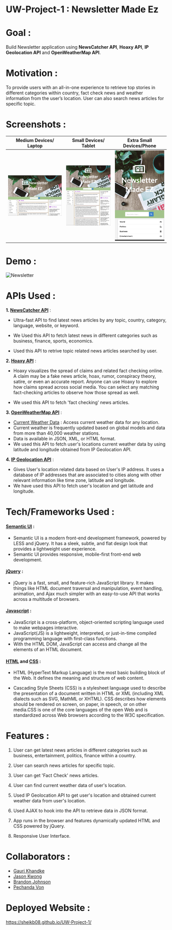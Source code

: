 # UW-Project-1 : Newsletter Made Ez

# Goal : 

Build Newsletter application using **NewsCatcher API**, **Hoaxy API**, **IP Geolocation API** and **OpenWeatherMap API**.

# Motivation : 

To provide users with an all-in-one experience to retrieve top stories in different categories within country, fact check news and weather information from the user’s location. User can also search news articles for specific topic.

# Screenshots : 

|Medium Devices/ Laptop|Small Devices/ Tablet|Extra Small Devices/Phone
|--|--|--
|![Laptop](laptop-img.png)|![Tablet](tab.png)|![Mobile](mobile.png)

# Demo : 

![Newsletter](newsletter-made-ez.gif)

# APIs Used : 

**1. [NewsCatcher API](https://newscatcherapi.com/)** : 

* Ultra-fast API to find latest news articles by any topic, country, category, language, website, or keyword.

* We Used this API to fetch latest news in different categories such as business, finance, sports, economics.

* Used this API to retrive topic related news articles searched by user.

**2. [Hoaxy API](https://rapidapi.com/truthy/api/hoaxy/details)** : 

* Hoaxy visualizes the spread of claims and related fact checking online. A claim may be a fake news article, hoax, rumor, conspiracy theory, satire, or even an accurate report. Anyone can use Hoaxy to explore how claims spread across social media. You can select any matching fact-checking articles to observe how those spread as well.

* We used this API to fetch 'fact checking' news articles.

**3. [OpenWeatherMap API](https://openweathermap.org/)**  : 

* [Current Weather Data](https://openweathermap.org/current) : Access current weather data for any location.
* Current weather is frequently updated based on global models and data from more than 40,000 weather stations. 
* Data is available in JSON, XML, or HTML format.
* We used this API to fetch user's locations current weather data by using latitude and longitude obtained from IP Geolocation API. 

**4. [IP Geolocation API](https://freegeoip.app/)** : 

* Gives User's location related data based on User's IP address. It uses a database of IP addresses that are associated to cities along with other relevant information like time zone, latitude and longitude.
* We have used this API to fetch user's location and get latitude and longitude.

# Tech/Frameworks Used : 

#### [Semantic UI](https://semantic-ui.com/) : 

* Semantic UI is a modern front-end development framework, powered by LESS and jQuery. It has a sleek, subtle, and flat design look that provides a lightweight user experience.
* Semantic UI provides responsive, mobile-first front-end web development.

#### [jQuery](https://jquery.com/) : 
* jQuery is a fast, small, and feature-rich JavaScript library. It makes things like HTML document traversal and manipulation, event handling, animation, and Ajax much simpler with an easy-to-use API that works across a multitude of browsers.

#### [Javascript](https://developer.mozilla.org/en-US/docs/Web/JavaScript) : 
* JavaScript is a cross-platform, object-oriented scripting language used to make webpages interactive.
* JavaScript(JS) is a lightweight, interpreted, or just-in-time compiled programming language with first-class functions. 
* With the HTML DOM, JavaScript can access and change all the elements of an HTML document.

#### [HTML](https://developer.mozilla.org/en-US/docs/Web/HTML) and [CSS](https://developer.mozilla.org/en-US/docs/Web/CSS) : 

* HTML (HyperText Markup Language) is the most basic building block of the Web. It defines the meaning and structure of web content. 

* Cascading Style Sheets (CSS) is a stylesheet language used to describe the presentation of a document written in HTML or XML (including XML dialects such as SVG, MathML or XHTML). CSS describes how elements should be rendered on screen, on paper, in speech, or on other media.CSS is one of the core languages of the open Web and is standardized across Web browsers according to the W3C specification. 


# Features : 

1. User can get latest news articles in different categories such as business, entertainment, politics, finance within a country.

2. User can search news articles for specific topic. 

3. User can get 'Fact Check' news articles.

4. User can find current weather data of user's location.

5. Used IP Geolocation API to get user's location and obtained current weather data from user's location.

6. Used AJAX to hook into the API to retrieve data in JSON format.

7. App runs in the browser and features dynamically updated HTML and CSS powered by jQuery.

8. Responsive User Interface.

# Collaborators : 

* [Gauri Khandke](https://github.com/GauriKhandke)
* [Jason Kwong](https://github.com/saikitjk)
* [Brandon Johnson](https://github.com/sheikb08)
* [Pechanda Von](https://github.com/pechandav)

# Deployed Website : 
https://sheikb08.github.io/UW-Project-1/
